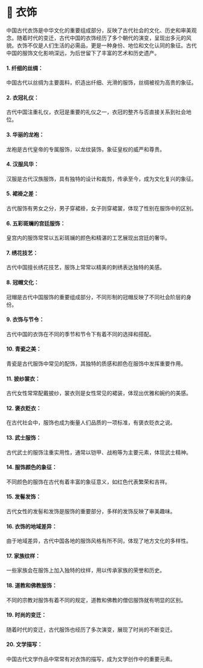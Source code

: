  # 👜 衣饰
中国古代衣饰是中华文化的重要组成部分，反映了古代社会的文化、历史和审美观念。随着时代的变迁，古代中国的衣饰经历了多个朝代的演变，呈现出多元的风貌。衣饰不仅是人们生活的必需品，更是一种身份、地位和文化认同的象征。古代中国的服饰文化影响深远，为后世留下了丰富的艺术和历史遗产。

#### 1. 纤细的丝绸： 
中国古代以丝绸为主要面料，织造出纤细、光滑的服饰，丝绸被视为高贵的象征。

#### 2. 衣冠礼仪： 
古代中国注重礼仪，衣冠是重要的礼仪之一，衣冠的整齐与否直接关系到社会地位。

#### 3. 华丽的龙袍： 
龙袍是古代皇帝的专属服饰，以龙纹装饰，象征皇权的威严和尊贵。

#### 4. 汉服风华： 
汉服是古代汉族服饰，具有独特的设计和裁剪，传承至今，成为文化复兴的象征。

#### 5. 裙褂之差： 
古代服饰有男女之分，男子穿裙褂，女子则穿裙裳，体现了性别在服饰中的区别。

#### 6. 五彩斑斓的宫廷服饰： 
皇宫内的服饰常常以五彩斑斓的颜色和精湛的工艺展现出宫廷的奢华。

#### 7. 绣花技艺： 
古代中国擅长绣花技艺，服饰上常常以精美的刺绣表达独特的美感。

#### 8. 冠帽文化： 
冠帽是古代中国服饰的重要组成部分，不同形制的冠帽反映了不同社会阶层的身份。

#### 9. 衣饰与节令： 
古代中国的衣饰在不同的季节和节令下有着不同的选择和搭配。

#### 10. 青瓷之美： 
青瓷是古代服饰中常见的配饰，其独特的质感和颜色在服饰中发挥重要作用。

#### 11. 披纱裳衣： 
古代女性常常配戴披纱，裳衣则是女性常见的裙装，体现出优雅和婉约的美感。

#### 12. 褒衣贬衣： 
在古代社会中，服饰也成为衡量人们品质的一项标准，有褒衣贬衣之说。

#### 13. 武士服饰： 
古代武士的服饰注重实用性，通常以铠甲、战袍等为主要元素，体现武士精神。

#### 14. 服饰颜色的象征： 
不同颜色的服饰在古代有着丰富的象征意义，如红色代表繁荣和吉祥。

#### 15. 发髻发饰： 
古代女性的发髻和发饰是服饰的重要部分，多样的发饰反映了审美趣味。

#### 16. 衣饰的地域差异： 
由于地域差异，古代中国各地的服饰风格有所不同，体现了地方文化的多样性。

#### 17. 家族纹样： 
一些家族会在服饰上加入独特的纹样，用以传承家族的荣誉和历史。

#### 18. 道教和佛教服饰： 
不同的宗教对服饰有着不同的规定，道教和佛教的僧侣服饰就有明显的区别。

#### 19. 时尚的变迁： 
随着时代的变迁，古代服饰也经历了多次演变，展现了时尚的不断变迁。

#### 20. 文学描写： 
中国古代文学作品中常常有对衣饰的描写，成为文学创作中的重要元素。